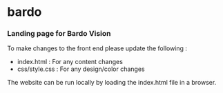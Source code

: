 # bardo

### Landing page for Bardo Vision

To make changes to the front end please update the following :

- index.html : For any content changes
- css/style.css : For any design/color changes

The website can be run locally by loading the index.html file in a browser.

